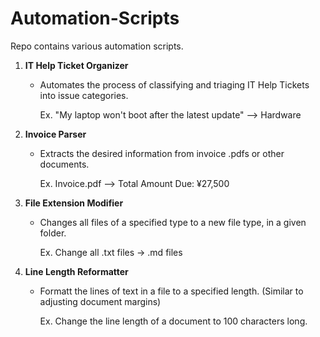 # Automation-Scripts
Repo contains various automation scripts.


1. **IT Help Ticket Organizer**
    -  Automates the process of classifying and triaging IT Help Tickets into issue categories.
      
  	    Ex. "My laptop won't boot after the latest update" --> Hardware
       
2. **Invoice Parser**
    -  Extracts the desired information from invoice .pdfs or other documents.
      
  	    Ex. Invoice.pdf --> Total Amount Due: ¥27,500   
       
3. **File Extension Modifier**
    - Changes all files of a specified type to a new file type, in a given folder.
      
  	    Ex. Change all .txt files → .md files

4. **Line Length Reformatter**
    - Formatt the lines of text in a file to a specified length. (Similar to adjusting document margins)
      
  	    Ex. Change the line length of a document to 100 characters long.

